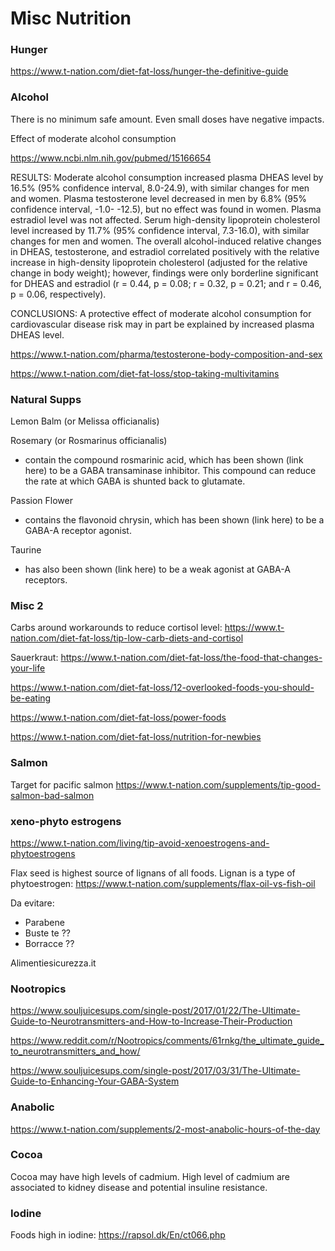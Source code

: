 # Misc Nutrition

### Hunger

https://www.t-nation.com/diet-fat-loss/hunger-the-definitive-guide

### Alcohol

There is no minimum safe amount. Even small doses have negative impacts.

Effect of moderate alcohol consumption

https://www.ncbi.nlm.nih.gov/pubmed/15166654

RESULTS:
Moderate alcohol consumption increased plasma DHEAS level by 16.5% (95%
confidence interval, 8.0-24.9), with similar changes for men and women. Plasma
testosterone level decreased in men by 6.8% (95% confidence interval, -1.0-
-12.5), but no effect was found in women. Plasma estradiol level was not
affected. Serum high-density lipoprotein cholesterol level increased by 11.7%
(95% confidence interval, 7.3-16.0), with similar changes for men and women. The
overall alcohol-induced relative changes in DHEAS, testosterone, and estradiol
correlated positively with the relative increase in high-density lipoprotein
cholesterol (adjusted for the relative change in body weight); however, findings
were only borderline significant for DHEAS and estradiol (r = 0.44, p = 0.08; r
= 0.32, p = 0.21; and r = 0.46, p = 0.06, respectively).

CONCLUSIONS:
A protective effect of moderate alcohol consumption for cardiovascular disease
risk may in part be explained by increased plasma DHEAS level.


https://www.t-nation.com/pharma/testosterone-body-composition-and-sex

https://www.t-nation.com/diet-fat-loss/stop-taking-multivitamins

### Natural Supps

Lemon Balm (or Melissa officianalis)

Rosemary (or Rosmarinus officianalis)

- contain the compound rosmarinic acid, which has been shown (link here) to be a
  GABA transaminase inhibitor. This compound can reduce the rate at which GABA
  is shunted back to glutamate.

Passion Flower

- contains the flavonoid chrysin, which has been shown (link here) to be a GABA-A receptor agonist.

Taurine
- has also been shown (link here) to be a weak agonist at GABA-A receptors.


### Misc 2
Carbs around workarounds to reduce cortisol level:
https://www.t-nation.com/diet-fat-loss/tip-low-carb-diets-and-cortisol

Sauerkraut:
https://www.t-nation.com/diet-fat-loss/the-food-that-changes-your-life

https://www.t-nation.com/diet-fat-loss/12-overlooked-foods-you-should-be-eating

https://www.t-nation.com/diet-fat-loss/power-foods

https://www.t-nation.com/diet-fat-loss/nutrition-for-newbies

### Salmon

Target for pacific salmon https://www.t-nation.com/supplements/tip-good-salmon-bad-salmon

###  xeno-phyto estrogens


https://www.t-nation.com/living/tip-avoid-xenoestrogens-and-phytoestrogens

Flax seed is highest source of lignans of all foods. Lignan is a type of phytoestrogen: https://www.t-nation.com/supplements/flax-oil-vs-fish-oil



Da evitare:

- Parabene
- Buste te ??
- Borracce ??


Alimentiesicurezza.it


### Nootropics


https://www.souljuicesups.com/single-post/2017/01/22/The-Ultimate-Guide-to-Neurotransmitters-and-How-to-Increase-Their-Production

https://www.reddit.com/r/Nootropics/comments/61rnkg/the_ultimate_guide_to_neurotransmitters_and_how/

https://www.souljuicesups.com/single-post/2017/03/31/The-Ultimate-Guide-to-Enhancing-Your-GABA-System


### Anabolic
https://www.t-nation.com/supplements/2-most-anabolic-hours-of-the-day


### Cocoa

Cocoa may have high levels of cadmium. High level of cadmium are associated to
kidney disease and potential insuline resistance.

### Iodine

Foods high in iodine: https://rapsol.dk/En/ct066.php
